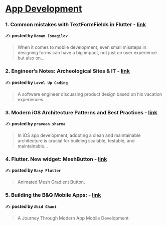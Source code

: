 
<h1><a href=https://medium.com/tag/mobile-app-development/recommended target="_blank" rel="noopener noreferrer">App Development</a></h1>
<h3>1. Common mistakes with TextFormFields in Flutter - <a href="https://medium.com/@pomis172/common-mistakes-with-textformfields-in-flutter-8adc8af1a9af" target="_blank" rel="noopener noreferrer">link</a></h3>

✍️ **posted by `Roman Ismagilov`**

<blockquote>When it comes to mobile development, even small missteps in designing forms can have a big impact, not just on user experience but also on…</blockquote>

<h3>2. Engineer’s Notes: Archeological Sites & IT - <a href="https://medium.com/gitconnected/engineers-notes-archeological-sites-it-597162e2d6b5" target="_blank" rel="noopener noreferrer">link</a></h3>

✍️ **posted by `Level Up Coding`**

<blockquote>A software engineer discussing product design based on his vacation experiences.</blockquote>

<h3>3. Modern iOS Architecture Patterns and Best Practices - <a href="https://medium.com/@sharmapraveen91/modern-ios-architecture-patterns-and-best-practices-5320e2d9d1aa" target="_blank" rel="noopener noreferrer">link</a></h3>

✍️ **posted by `praveen sharma`**

<blockquote>In iOS app development, adopting a clean and maintainable architecture is crucial for building scalable, testable, and maintainable…</blockquote>

<h3>4. Flutter. New widget: MeshButton - <a href="https://medium.com/easy-flutter/flutter-new-widget-meshbutton-384a50d27fc7" target="_blank" rel="noopener noreferrer">link</a></h3>

✍️ **posted by `Easy Flutter`**

<blockquote>Animated Mesh Gradient Button.</blockquote>

<h3>5. Building the B&Q Mobile Apps: - <a href="https://medium.com/@abid.ghani/building-the-b-q-mobile-apps-ce69ab593797" target="_blank" rel="noopener noreferrer">link</a></h3>

✍️ **posted by `Abid Ghani`**

<blockquote>A Journey Through Modern App Mobile Development</blockquote>

